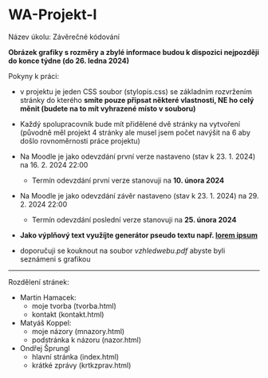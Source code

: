 # WA-Projekt-I
Název úkolu: Závěrečné kódování

**Obrázek grafiky s rozměry a zbylé informace budou k dispozici nejpozději do konce týdne (do 26. ledna 2024)**

Pokyny k práci:
- v projektu je jeden CSS soubor (stylopis.css) se základním rozvržením stránky do kterého **smíte pouze připsat některé vlastnosti, NE ho celý měnit (budete na to mít vyhrazené místo v souboru)**

- Každý spolupracovník bude mít přidělené dvě stránky na vytvoření (původně měl projekt 4 stránky ale musel jsem počet navýšit na 6 aby došlo rovnoměrnosti práce projektu)

- Na Moodle je jako odevzdání první verze nastaveno (stav k 23. 1. 2024) na 16. 2. 2024 22:00
  - Termín odevzdání první verze stanovuji na **10. února 2024**
- Na Moodle je jako odevzdání závěr nastaveno (stav k 23. 1. 2024) na 29. 2. 2024 22:00
  - Termín odevzdání poslední verze stanovuji na **25. února 2024**

- **Jako výplňový text využíjte generátor pseudo textu např. [lorem ipsum](https://cs.wikipedia.org/wiki/Lorem_ipsum)**

- doporučuji se kouknout na soubor _vzhledwebu.pdf_ abyste byli seznámeni s grafikou

----

Rozdělení stránek:

- Martin Hamacek:
  - moje tvorba (tvorba.html)
  - kontakt (kontakt.html)
- Matyáš Koppel: 
  - moje názory (mnazory.html)
  - podstránka k názoru (nazor.html)
- Ondřej Šprungl
  - hlavní stránka (index.html)
  - krátké zprávy (krtkzprav.html)
